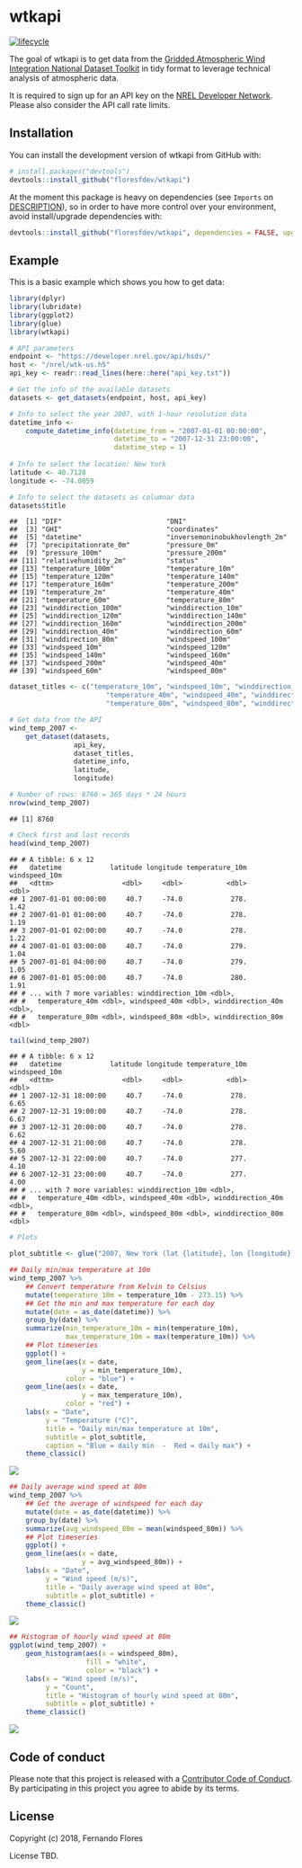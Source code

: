 
<!-- README.md is generated from README.Rmd. Please edit that file -->
wtkapi
======

[![lifecycle](https://img.shields.io/badge/lifecycle-experimental-orange.svg)](https://www.tidyverse.org/lifecycle/#experimental)

The goal of wtkapi is to get data from the [Gridded Atmospheric Wind Integration National Dataset Toolkit](https://www.nrel.gov/grid/wind-toolkit.html) in tidy format to leverage technical analysis of atmospheric data.

It is required to sign up for an API key on the [NREL Developer Network](https://developer.nrel.gov/). Please also consider the API call rate limits.

Installation
------------

You can install the development version of wtkapi from GitHub with:

``` r
# install.packages("devtools")
devtools::install_github("floresfdev/wtkapi")
```

At the moment this package is heavy on dependencies (see `Imports` on [DESCRIPTION](DESCRIPTION.md)), so in order to have more control over your environment, avoid install/upgrade dependencies with:

``` r
devtools::install_github("floresfdev/wtkapi", dependencies = FALSE, upgrade_dependencies = FALSE)
```

Example
-------

This is a basic example which shows you how to get data:

``` r
library(dplyr)
library(lubridate)
library(ggplot2)
library(glue)
library(wtkapi)

# API parameters
endpoint <- "https://developer.nrel.gov/api/hsds/"
host <- "/nrel/wtk-us.h5"
api_key <- readr::read_lines(here::here("api_key.txt"))

# Get the info of the available datasets
datasets <- get_datasets(endpoint, host, api_key)

# Info to select the year 2007, with 1-hour resolution data
datetime_info <-
    compute_datetime_info(datetime_from = "2007-01-01 00:00:00",
                          datetime_to = "2007-12-31 23:00:00",
                          datetime_step = 1)
                          
# Info to select the location: New York
latitude <- 40.7128
longitude <- -74.0059

# Info to select the datasets as columnar data
datasets$title
```

    ##  [1] "DIF"                          "DNI"                         
    ##  [3] "GHI"                          "coordinates"                 
    ##  [5] "datetime"                     "inversemoninobukhovlength_2m"
    ##  [7] "precipitationrate_0m"         "pressure_0m"                 
    ##  [9] "pressure_100m"                "pressure_200m"               
    ## [11] "relativehumidity_2m"          "status"                      
    ## [13] "temperature_100m"             "temperature_10m"             
    ## [15] "temperature_120m"             "temperature_140m"            
    ## [17] "temperature_160m"             "temperature_200m"            
    ## [19] "temperature_2m"               "temperature_40m"             
    ## [21] "temperature_60m"              "temperature_80m"             
    ## [23] "winddirection_100m"           "winddirection_10m"           
    ## [25] "winddirection_120m"           "winddirection_140m"          
    ## [27] "winddirection_160m"           "winddirection_200m"          
    ## [29] "winddirection_40m"            "winddirection_60m"           
    ## [31] "winddirection_80m"            "windspeed_100m"              
    ## [33] "windspeed_10m"                "windspeed_120m"              
    ## [35] "windspeed_140m"               "windspeed_160m"              
    ## [37] "windspeed_200m"               "windspeed_40m"               
    ## [39] "windspeed_60m"                "windspeed_80m"

``` r
dataset_titles <- c("temperature_10m", "windspeed_10m", "winddirection_10m",
                        "temperature_40m", "windspeed_40m", "winddirection_40m",
                        "temperature_80m", "windspeed_80m", "winddirection_80m")

# Get data from the API
wind_temp_2007 <- 
    get_dataset(datasets,
                api_key,
                dataset_titles,
                datetime_info,
                latitude,
                longitude)

# Number of rows: 8760 = 365 days * 24 hours
nrow(wind_temp_2007)
```

    ## [1] 8760

``` r
# Check first and last records
head(wind_temp_2007)
```

    ## # A tibble: 6 x 12
    ##   datetime            latitude longitude temperature_10m windspeed_10m
    ##   <dttm>                 <dbl>     <dbl>           <dbl>         <dbl>
    ## 1 2007-01-01 00:00:00     40.7     -74.0            278.          1.42
    ## 2 2007-01-01 01:00:00     40.7     -74.0            278.          1.19
    ## 3 2007-01-01 02:00:00     40.7     -74.0            278.          1.22
    ## 4 2007-01-01 03:00:00     40.7     -74.0            279.          1.04
    ## 5 2007-01-01 04:00:00     40.7     -74.0            279.          1.05
    ## 6 2007-01-01 05:00:00     40.7     -74.0            280.          1.91
    ## # ... with 7 more variables: winddirection_10m <dbl>,
    ## #   temperature_40m <dbl>, windspeed_40m <dbl>, winddirection_40m <dbl>,
    ## #   temperature_80m <dbl>, windspeed_80m <dbl>, winddirection_80m <dbl>

``` r
tail(wind_temp_2007)
```

    ## # A tibble: 6 x 12
    ##   datetime            latitude longitude temperature_10m windspeed_10m
    ##   <dttm>                 <dbl>     <dbl>           <dbl>         <dbl>
    ## 1 2007-12-31 18:00:00     40.7     -74.0            278.          6.65
    ## 2 2007-12-31 19:00:00     40.7     -74.0            278.          6.67
    ## 3 2007-12-31 20:00:00     40.7     -74.0            278.          6.62
    ## 4 2007-12-31 21:00:00     40.7     -74.0            278.          5.60
    ## 5 2007-12-31 22:00:00     40.7     -74.0            277.          4.10
    ## 6 2007-12-31 23:00:00     40.7     -74.0            277.          4.00
    ## # ... with 7 more variables: winddirection_10m <dbl>,
    ## #   temperature_40m <dbl>, windspeed_40m <dbl>, winddirection_40m <dbl>,
    ## #   temperature_80m <dbl>, windspeed_80m <dbl>, winddirection_80m <dbl>

``` r
# Plots

plot_subtitle <- glue("2007, New York (lat {latitude}, lon {longitude})")

## Daily min/max temperature at 10m
wind_temp_2007 %>%
    ## Convert temperature from Kelvin to Celsius
    mutate(temperature_10m = temperature_10m - 273.15) %>%
    ## Get the min and max temperature for each day
    mutate(date = as_date(datetime)) %>%
    group_by(date) %>%
    summarize(min_temperature_10m = min(temperature_10m),
              max_temperature_10m = max(temperature_10m)) %>%
    ## Plot timeseries
    ggplot() +
    geom_line(aes(x = date,
                  y = min_temperature_10m),
              color = "blue") +
    geom_line(aes(x = date,
                  y = max_temperature_10m),
              color = "red") +
    labs(x = "Date",
         y = "Temperature (°C)",
         title = "Daily min/max temperature at 10m",
         subtitle = plot_subtitle,
         caption = "Blue = daily min  -  Red = daily max") +
    theme_classic()
```

![](README_figures/README-unnamed-chunk-2-1.png)

``` r
## Daily average wind speed at 80m
wind_temp_2007 %>%
    ## Get the average of windspeed for each day
    mutate(date = as_date(datetime)) %>%
    group_by(date) %>%
    summarize(avg_windspeed_80m = mean(windspeed_80m)) %>%
    ## Plot timeseries
    ggplot() +
    geom_line(aes(x = date,
                  y = avg_windspeed_80m)) +
    labs(x = "Date",
         y = "Wind speed (m/s)",
         title = "Daily average wind speed at 80m",
         subtitle = plot_subtitle) +
    theme_classic()
```

![](README_figures/README-unnamed-chunk-2-2.png)

``` r
## Histogram of hourly wind speed at 80m
ggplot(wind_temp_2007) +
    geom_histogram(aes(x = windspeed_80m),
                   fill = "white",
                   color = "black") +
    labs(x = "Wind speed (m/s)",
         y = "Count",
         title = "Histogram of hourly wind speed at 80m",
         subtitle = plot_subtitle) +
    theme_classic()
```

![](README_figures/README-unnamed-chunk-2-3.png)

Code of conduct
---------------

Please note that this project is released with a [Contributor Code of Conduct](CODE_OF_CONDUCT.md). By participating in this project you agree to abide by its terms.

License
-------

Copyright (c) 2018, Fernando Flores

License TBD.
